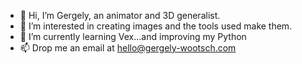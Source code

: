 - 👋 Hi, I’m Gergely, an animator and 3D generalist.
- 👀 I’m interested in creating images and the tools used make them.
- 🌱 I’m currently learning Vex...and improving my Python
- 📫 Drop me an email at hello@gergely-wootsch.com

<!---
wgergely/wgergely is a ✨ special ✨ repository because its `README.md` (this file) appears on your GitHub profile.
You can click the Preview link to take a look at your changes.
--->

